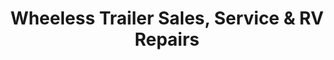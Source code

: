 ---
title: "Wheeless Trailer Sales, Service & RV Repairs"
url: /springfield/wheeless-trailer-sales-service-und-rv-repairs/
shop: Autowerkstatt
---